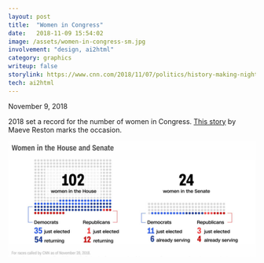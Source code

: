 ```yaml
---
layout: post
title:  "Women in Congress"
date:   2018-11-09 15:54:02
image: /assets/women-in-congress-sm.jpg
involvement: "design, ai2html"
category: graphics
writeup: false
storylink: https://www.cnn.com/2018/11/07/politics/history-making-night-for-women/index.html
tech: ai2html
---
```


<p class="date" markdown="1">
November 9, 2018
</p>

2018 set a record for the number of women in Congress. [This story](https://www.cnn.com/2018/11/07/politics/history-making-night-for-women/index.html) by Maeve Reston marks the occasion.


[![Dot chart of women in the House and Senate.](/assets/women-in-congress.jpg)](https://www.cnn.com/2018/11/07/politics/history-making-night-for-women/index.html)
